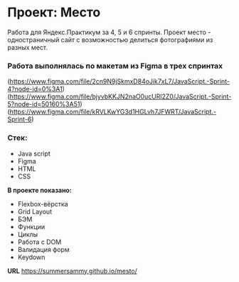 # Проект: Место
Работа для Яндекс.Практикум за 4, 5 и 6 спринты.
Проект место - одностраничный сайт с возможностью делиться фотографиями из разных мест.

### Работа выполнялась по макетам из Figma в трех спринтах
(https://www.figma.com/file/2cn9N9jSkmxD84oJik7xL7/JavaScript.-Sprint-4?node-id=0%3A1)
(https://www.figma.com/file/bjyvbKKJN2naO0ucURl2Z0/JavaScript.-Sprint-5?node-id=50160%3A51)
(https://www.figma.com/file/kRVLKwYG3d1HGLvh7JFWRT/JavaScript.-Sprint-6)

### Стек:
* Java script
* Figma
* HTML
* CSS

**В проекте показано:**

* Flexbox-вёрстка
* Grid Layout
* БЭМ
* Функции
* Циклы
* Работа с DOM
* Валидация форм
* Keydown

**URL**
https://summersammy.github.io/mesto/